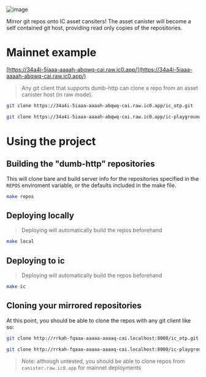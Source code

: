 ![image](https://user-images.githubusercontent.com/8976745/188822385-765db007-a757-4db2-9ef1-c9e93bb29f9e.png)

Mirror git repos onto IC asset cansiters! The asset canister will become a self contained git host, providing read only copies of the repositories.

# Mainnet example

[https://34a4i-5iaaa-aaaah-abqwq-cai.raw.ic0.app/](https://34a4i-5iaaa-aaaah-abqwq-cai.raw.ic0.app/)

> Any git client that supports dumb-http can clone a repo from an asset canister host (in raw mode).

```bash
git clone https://34a4i-5iaaa-aaaah-abqwq-cai.raw.ic0.app/ic_otp.git
```

```bash
git clone https://34a4i-5iaaa-aaaah-abqwq-cai.raw.ic0.app/ic-playground.git
```

# Using the project

## Building the "dumb-http" repositories

This will clone bare and build server info for the repositories specified in the `REPOS` enviroment variable, or the defaults included in the make file.

```bash
make repos
```

## Deploying locally

> Deploying will automatically build the repos beforehand

```bash
make local
```

## Deploying to ic

> Deploying will automatically build the repos beforehand


```bash
make ic
```

## Cloning your mirrored repositories

At this point, you should be able to clone the repos with any git client like so:

```bash
git clone http://rrkah-fqaaa-aaaaa-aaaaq-cai.localhost:8000/ic_otp.git
```
```bash
git clone http://rrkah-fqaaa-aaaaa-aaaaq-cai.localhost:8000/ic-playground.git
```

> Note: although untested, you should be able to clone repos from `canister.raw.ic0.app` for mainnet deployments

